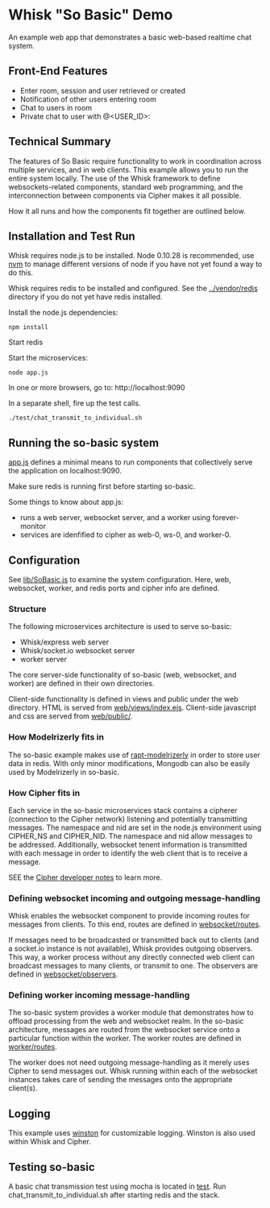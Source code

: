 # Whisk "So Basic" Demo

An example web app that demonstrates a basic web-based realtime chat system. 

## Front-End Features

* Enter room, session and user retrieved or created
* Notification of other users entering room
* Chat to users in room
* Private chat to user with @<USER_ID>:

## Technical Summary

The features of So Basic require functionality to work in coordination across multiple services, and in web clients. This example allows you to run the entire system locally. The use of the Whisk framework to define websockets-related components, standard web programming, and the interconnection between components via Cipher makes it all possible.

How it all runs and how the components fit together are outlined below.

## Installation and Test Run
    
Whisk requires node.js to be installed. Node 0.10.28 is recommended, use [nvm](https://github.com/creationix/nvm) to manage different versions of node if you have not yet found a way to do this.
   
Whisk requires redis to be installed and configured. See the [../vendor/redis](../vendor/redis) directory if you do not yet have redis installed.

Install the node.js dependencies:
```
npm install
```
Start redis

Start the microservices:
```
node app.js
```         
In one or more browsers, go to: http://localhost:9090

In a separate shell, fire up the test calls.
```
./test/chat_transmit_to_individual.sh
```

## Running the so-basic system

[app.js](app.js) defines a minimal means to run components that collectively serve the application on localhost:9090.

Make sure redis is running first before starting so-basic.

Some things to know about app.js:
- runs a web server, websocket server, and a worker using forever-monitor
- services are idenfified to cipher as web-0, ws-0, and worker-0.

## Configuration

See [lib/SoBasic.js](lib/SoBasic.js) to examine the system configuration. Here, web, websocket, worker, and redis ports and cipher info are defined.

### Structure

The following microservices architecture is used to serve so-basic:
* Whisk/express web server
* Whisk/socket.io websocket server
* worker server

The core server-side functionality of so-basic (web, websocket, and worker) are defined in their own directories. 

Client-side functionality is defined in views and public under the web directory. HTML is served from [web/views/index.ejs](web/views/index.ejs). Client-side javascript and css are served from [web/public/](web/public/).

### How Modelrizerly fits in

The so-basic example makes use of [rapt-modelrizerly](https://github.com/jpitts/rapt-modelrizerly) in order to store user data in redis. With only minor modifications, Mongodb can also be easily used by Modelrizerly in so-basic. 

### How Cipher fits in

Each service in the so-basic microservices stack contains a cipherer (connection to the Cipher network) listening and potentially transmitting messages. The namespace and nid are set in the node.js environment using CIPHER_NS and CIPHER_NID. The namespace and nid allow messages to be addressed. Additionally, websocket tenent information is transmitted with each message in order to identify the web client that is to receive a message.

SEE the [Cipher developer notes](https://github.com/jpitts/rapt-cipher/blob/master/docs/NOTES.md) to learn more.


### Defining websocket incoming and outgoing message-handling

Whisk enables the websocket component to provide incoming routes for messages from clients. To this end, routes are defined in [websocket/routes](websocket/routes). 

If messages need to be broadcasted or transmitted back out to clients (and a socket.io instance is not available), Whisk provides outgoing observers. This way, a worker process without any directly connected web client can broadcast messages to many clients, or transmit to one. The observers are defined in [websocket/observers](websocket/observers).

### Defining worker incoming message-handling

The so-basic system provides a worker module that demonstrates how to offload processing from the web and websocket realm. In the so-basic architecture, messages are routed from the websocket service onto a particular function within the worker. The worker routes are defined in [worker/routes](worker/routes).

The worker does not need outgoing message-handling as it merely uses Cipher to send messages out. Whisk running within each of the websocket instances takes care of sending the messages onto the appropriate client(s).

## Logging

This example uses [winston](https://github.com/flatiron/winston) for customizable logging. Winston is also used within Whisk and Cipher.

## Testing so-basic

A basic chat transmission test using mocha is located in [test](test). Run chat_transmit_to_individual.sh after starting redis and the stack.


